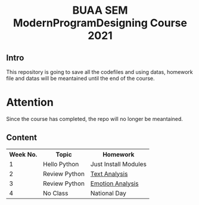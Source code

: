 # <center>BUAA SEM ModernProgramDesigning Course 2021</center>

## Intro

This repository is going to save all the codefiles and using datas, homework file and datas will be meantained until the end of the course.

# Attention

Since the course has completed, the repo will no longer be meantained.

## Content

<table>
	<tr>
        <th>Week No.</th>
        <th>Topic</th>
        <th>Homework</th>
    </tr>
    <tr>
        <td>1</td>
        <td>Hello Python</td>
        <td>Just Install Modules</td>
    </tr>
    <tr>
        <td>2</td>
        <td>Review Python</td>
        <td><a href='https://github.com/desline4709/ModernProgramDesigning/tree/main/week2'>Text Analysis</a></td>
    </tr>
    <tr>
        <td>3</td>
        <td>Review Python</td>
        <td><a href='https://github.com/desline4709/ModernProgramDesigning/tree/main/week3'>Emotion Analysis</a></td>
    </tr>
    <tr>
        <td>4</td>
        <td>No Class</td>
        <td>National Day</td>
    </tr>
</table>

